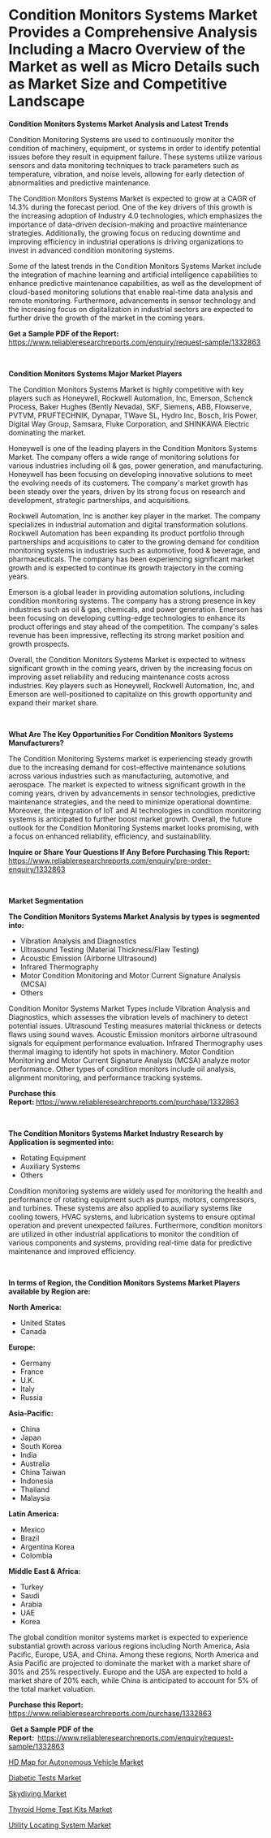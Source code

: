 <p><h1>Condition Monitors Systems Market Provides a Comprehensive Analysis Including a Macro Overview of the Market as well as Micro Details such as Market Size and Competitive Landscape</h1></p><p><strong>Condition Monitors Systems Market Analysis and Latest Trends</strong></p>
<p><p>Condition Monitoring Systems are used to continuously monitor the condition of machinery, equipment, or systems in order to identify potential issues before they result in equipment failure. These systems utilize various sensors and data monitoring techniques to track parameters such as temperature, vibration, and noise levels, allowing for early detection of abnormalities and predictive maintenance.</p><p>The Condition Monitors Systems Market is expected to grow at a CAGR of 14.3% during the forecast period. One of the key drivers of this growth is the increasing adoption of Industry 4.0 technologies, which emphasizes the importance of data-driven decision-making and proactive maintenance strategies. Additionally, the growing focus on reducing downtime and improving efficiency in industrial operations is driving organizations to invest in advanced condition monitoring systems.</p><p>Some of the latest trends in the Condition Monitors Systems Market include the integration of machine learning and artificial intelligence capabilities to enhance predictive maintenance capabilities, as well as the development of cloud-based monitoring solutions that enable real-time data analysis and remote monitoring. Furthermore, advancements in sensor technology and the increasing focus on digitalization in industrial sectors are expected to further drive the growth of the market in the coming years.</p></p>
<p><strong>Get a Sample PDF of the Report:&nbsp;</strong> <a href="https://www.reliableresearchreports.com/enquiry/request-sample/1332863">https://www.reliableresearchreports.com/enquiry/request-sample/1332863</a></p>
<p>&nbsp;</p>
<p><strong>Condition Monitors Systems Major Market Players</strong></p>
<p><p>The Condition Monitors Systems Market is highly competitive with key players such as Honeywell, Rockwell Automation, Inc, Emerson, Schenck Process, Baker Hughes (Bently Nevada), SKF, Siemens, ABB, Flowserve, PVTVM, PRUFTECHNIK, Dynapar, TWave SL, Hydro Inc, Bosch, Iris Power, Digital Way Group, Samsara, Fluke Corporation, and SHINKAWA Electric dominating the market.</p><p>Honeywell is one of the leading players in the Condition Monitors Systems Market. The company offers a wide range of monitoring solutions for various industries including oil & gas, power generation, and manufacturing. Honeywell has been focusing on developing innovative solutions to meet the evolving needs of its customers. The company's market growth has been steady over the years, driven by its strong focus on research and development, strategic partnerships, and acquisitions.</p><p>Rockwell Automation, Inc is another key player in the market. The company specializes in industrial automation and digital transformation solutions. Rockwell Automation has been expanding its product portfolio through partnerships and acquisitions to cater to the growing demand for condition monitoring systems in industries such as automotive, food & beverage, and pharmaceuticals. The company has been experiencing significant market growth and is expected to continue its growth trajectory in the coming years.</p><p>Emerson is a global leader in providing automation solutions, including condition monitoring systems. The company has a strong presence in key industries such as oil & gas, chemicals, and power generation. Emerson has been focusing on developing cutting-edge technologies to enhance its product offerings and stay ahead of the competition. The company's sales revenue has been impressive, reflecting its strong market position and growth prospects.</p><p>Overall, the Condition Monitors Systems Market is expected to witness significant growth in the coming years, driven by the increasing focus on improving asset reliability and reducing maintenance costs across industries. Key players such as Honeywell, Rockwell Automation, Inc, and Emerson are well-positioned to capitalize on this growth opportunity and expand their market share.</p></p>
<p>&nbsp;</p>
<p><strong>What Are The Key Opportunities For Condition Monitors Systems Manufacturers?</strong></p>
<p><p>The Condition Monitoring Systems market is experiencing steady growth due to the increasing demand for cost-effective maintenance solutions across various industries such as manufacturing, automotive, and aerospace. The market is expected to witness significant growth in the coming years, driven by advancements in sensor technologies, predictive maintenance strategies, and the need to minimize operational downtime. Moreover, the integration of IoT and AI technologies in condition monitoring systems is anticipated to further boost market growth. Overall, the future outlook for the Condition Monitoring Systems market looks promising, with a focus on enhanced reliability, efficiency, and sustainability.</p></p>
<p><strong>Inquire or Share Your Questions If Any Before Purchasing This Report:</strong> <a href="https://www.reliableresearchreports.com/enquiry/pre-order-enquiry/1332863">https://www.reliableresearchreports.com/enquiry/pre-order-enquiry/1332863</a></p>
<p>&nbsp;</p>
<p><strong>Market Segmentation</strong></p>
<p><strong>The Condition Monitors Systems Market Analysis by types is segmented into:</strong></p>
<p><ul><li>Vibration Analysis and Diagnostics</li><li>Ultrasound Testing (Material Thickness/Flaw Testing)</li><li>Acoustic Emission (Airborne Ultrasound)</li><li>Infrared Thermography</li><li>Motor Condition Monitoring and Motor Current Signature Analysis (MCSA)</li><li>Others</li></ul></p>
<p><p>Condition Monitor Systems Market Types include Vibration Analysis and Diagnostics, which assesses the vibration levels of machinery to detect potential issues. Ultrasound Testing measures material thickness or detects flaws using sound waves. Acoustic Emission monitors airborne ultrasound signals for equipment performance evaluation. Infrared Thermography uses thermal imaging to identify hot spots in machinery. Motor Condition Monitoring and Motor Current Signature Analysis (MCSA) analyze motor performance. Other types of condition monitors include oil analysis, alignment monitoring, and performance tracking systems.</p></p>
<p><strong>Purchase this Report:&nbsp;</strong><a href="https://www.reliableresearchreports.com/purchase/1332863">https://www.reliableresearchreports.com/purchase/1332863</a></p>
<p>&nbsp;</p>
<p><strong>The Condition Monitors Systems Market Industry Research by Application is segmented into:</strong></p>
<p><ul><li>Rotating Equipment</li><li>Auxiliary Systems</li><li>Others</li></ul></p>
<p><p>Condition monitoring systems are widely used for monitoring the health and performance of rotating equipment such as pumps, motors, compressors, and turbines. These systems are also applied to auxiliary systems like cooling towers, HVAC systems, and lubrication systems to ensure optimal operation and prevent unexpected failures. Furthermore, condition monitors are utilized in other industrial applications to monitor the condition of various components and systems, providing real-time data for predictive maintenance and improved efficiency.</p></p>
<p>&nbsp;</p>
<p><strong>In terms of Region, the Condition Monitors Systems Market Players available by Region are:</strong></p>
<p>
    <p> <strong> North America: </strong>
        <ul>
            <li>United States</li>
            <li>Canada</li>
        </ul>
        </p> 
    <p> <strong> Europe: </strong>
        <ul>
            <li>Germany</li>
            <li>France</li>
            <li>U.K.</li>
            <li>Italy</li>
            <li>Russia</li>
        </ul>
        </p> 
    <p> <strong> Asia-Pacific: </strong>
        <ul>
            <li>China</li>
            <li>Japan</li>
            <li>South Korea</li>
            <li>India</li>
            <li>Australia</li>
            <li>China Taiwan</li>
            <li>Indonesia</li>
            <li>Thailand</li>
            <li>Malaysia</li>
        </ul>
        </p> 
    <p> <strong> Latin America: </strong>
        <ul>
            <li>Mexico</li>
            <li>Brazil</li>
            <li>Argentina Korea</li>
            <li>Colombia</li>
        </ul>
        </p> 
    <p> <strong> Middle East & Africa: </strong>
        <ul>
            <li>Turkey</li>
            <li>Saudi</li>
            <li>Arabia</li>
            <li>UAE</li>
            <li>Korea</li>
        </ul>
    </p>
    </p>
<p><p>The global condition monitor systems market is expected to experience substantial growth across various regions including North America, Asia Pacific, Europe, USA, and China. Among these regions, North America and Asia Pacific are projected to dominate the market with a market share of 30% and 25% respectively. Europe and the USA are expected to hold a market share of 20% each, while China is anticipated to account for 5% of the total market valuation.</p></p>
<p><strong>Purchase this Report: </strong><a href="https://www.reliableresearchreports.com/purchase/1332863">https://www.reliableresearchreports.com/purchase/1332863</a></p>
<p>&nbsp;<strong>Get a Sample PDF of the Report:&nbsp;&nbsp;</strong><a href="https://www.reliableresearchreports.com/enquiry/request-sample/1332863">https://www.reliableresearchreports.com/enquiry/request-sample/1332863</a></p>
<p><strong></strong></p>
<p><p><a href="https://github.com/Sinjinluong3e0awx2m195k76/Market-Research-Report-List-1/blob/main/hd-map-for-autonomous-vehicle-market.md">HD Map for Autonomous Vehicle Market</a></p><p><a href="https://medium.com/@harveybeer951/diabetic-tests-market-insights-into-market-cagr-market-trends-and-growth-strategies-9723c7849a77">Diabetic Tests Market</a></p><p><a href="https://medium.com/p/9880df1ce177/edit">Skydiving Market</a></p><p><a href="https://medium.com/@harveybeer951/thyroid-home-test-kits-nbsp-market-focuses-on-market-share-size-and-projected-forecast-till-2031-8b1b2f5f96bc">Thyroid Home Test Kits Market</a></p><p><a href="https://github.com/CliffMedina6/Market-Research-Report-List-3/blob/main/utility-locating-system-market.md">Utility Locating System Market</a></p></p>